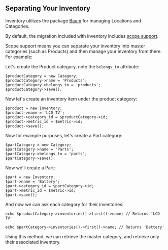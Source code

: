 ## Separating Your Inventory

Inventory utilizes the package [Baum](https://github.com/etrepat/baum) for managing Locations and Categories.

By default, the migration included with inventory includes [scope support](https://github.com/etrepat/baum#scope-support).

Scope support means you can separate your inventory into master categories (such as Products) and then manage your inventory
from there. For example:

Let's create the Product category, note the `belongs_to` attribute:

    $productCategory = new Category;
    $productCategory->name = 'Products';
    $productCategory->belongs_to = 'products';
    $productCategory->save();

Now let's create an inventory item under the product category:

    $product = new Inventory;
    $product->name = 'LCD TV';
    $product->category_id = $productCategory->id;
    $product->metric_id = $metric->id;
    $product->save();
    
Now for example purposes, let's create a Part category:

    $partCategory = new Category;
    $partCategory->name = 'Parts';
    $partCategory->belongs_to = 'parts';
    $partCategory->save();
    
Now we'll create a Part:

    $part = new Inventory;
    $part->name = 'Battery';
    $part->category_id = $partCategory->id;
    $part->metric_id = $metric->id;
    $part->save();

And now we can ask each category for their inventories:

    echo $productCategory->inventories()->first()->name; // Returns 'LCD TV'
    
    echo $partCategory->inventories()->first()->name; // Returns 'Battery'

Using this method, we can retrieve the master category, and retrieve only their associated inventory.
